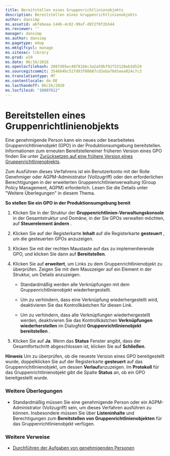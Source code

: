 ```yaml
---
title: Bereitstellen eines Gruppenrichtlinienobjekts
description: Bereitstellen eines Gruppenrichtlinienobjekts
author: dansimp
ms.assetid: a6febeaa-144b-4c02-99af-d972f0f2b544
ms.reviewer: ''
manager: dansimp
ms.author: dansimp
ms.pagetype: mdop
ms.mktglfcycl: manage
ms.sitesec: library
ms.prod: w10
ms.date: 06/16/2016
ms.openlocfilehash: 208fd95ec48f81b6c3a2a59bf92f53128eb3d529
ms.sourcegitcommit: 354664bc527d93f80687cd2eba70d1eea024c7c3
ms.translationtype: MT
ms.contentlocale: de-DE
ms.lasthandoff: 06/26/2020
ms.locfileid: "10807612"
---
```

# Bereitstellen eines Gruppenrichtlinienobjekts


Eine genehmigende Person kann ein neues oder bearbeitetes Gruppenrichtlinienobjekt (GPO) in der Produktionsumgebung bereitstellen. Informationen zum erneuten Bereitstelleneiner früheren Version eines GPO finden Sie unter [Zurücksetzen auf eine frühere Version eines Gruppenrichtlinienobjekts](roll-back-to-an-earlier-version-of-a-gpo-agpm40.md).

Zum Ausführen dieses Verfahrens ist ein Benutzerkonto mit der Rolle Genehmiger oder AGPM-Administrator (Vollzugriff) oder den erforderlichen Berechtigungen in der erweiterten Gruppenrichtlinienverwaltung (Group Policy Management, AGPM) erforderlich. Lesen Sie die Details unter "Weitere Überlegungen" in diesem Thema.

**So stellen Sie ein GPO in der Produktionsumgebung bereit**

1.  Klicken Sie in der Struktur der **Gruppenrichtlinien-Verwaltungskonsole** in der Gesamtstruktur und Domäne, in der Sie GPOs verwalten möchten, auf **Steuerelement ändern** .

2.  Klicken Sie auf der Registerkarte **Inhalt** auf die Registerkarte **gesteuert** , um die gesteuerten GPOs anzuzeigen.

3.  Klicken Sie mit der rechten Maustaste auf das zu implementierende GPO, und klicken Sie dann auf **Bereitstellen**.

4.  Klicken Sie auf **erweitert**, um Links zu dem Gruppenrichtlinienobjekt zu überprüfen. Zeigen Sie mit dem Mauszeiger auf ein Element in der Struktur, um Details anzuzeigen.

    -   Standardmäßig werden alle Verknüpfungen mit dem Gruppenrichtlinienobjekt wiederhergestellt.

    -   Um zu verhindern, dass eine Verknüpfung wiederhergestellt wird, deaktivieren Sie das Kontrollkästchen für diesen Link.

    -   Um zu verhindern, dass alle Verknüpfungen wiederhergestellt werden, deaktivieren Sie das Kontrollkästchen **Verknüpfungen wiederherstellen** im Dialogfeld **Gruppenrichtlinienobjekt bereitstellen** .

5.  Klicken Sie auf **Ja**. Wenn das **Status** Fenster angibt, dass der Gesamtfortschritt abgeschlossen ist, klicken Sie auf **Schließen**.

**Hinweis**  Um zu überprüfen, ob die neueste Version eines GPO bereitgestellt wurde, doppelklicken Sie auf der Registerkarte **gesteuert** auf das Gruppenrichtlinienobjekt, um dessen **Verlauf**anzuzeigen. Im **Protokoll** für das Gruppenrichtlinienobjekt gibt die Spalte **Status** an, ob ein GPO bereitgestellt wurde.

 

### Weitere Überlegungen

-   Standardmäßig müssen Sie eine genehmigende Person oder ein AGPM-Administrator (Vollzugriff) sein, um dieses Verfahren ausführen zu können. Insbesondere müssen Sie über **Listeninhalte** und Berechtigungen zum **Bereitstellen von Gruppenrichtlinienobjekten** für das Gruppenrichtlinienobjekt verfügen.

### Weitere Verweise

-   [Durchführen der Aufgaben von genehmigenden Personen](performing-approver-tasks-agpm40.md)

 

 





